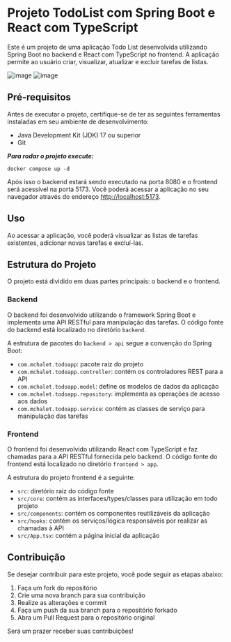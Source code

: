 # Projeto TodoList com Spring Boot e React com TypeScript

Este é um projeto de uma aplicação Todo List desenvolvida utilizando Spring Boot no backend e React com TypeScript no frontend. A aplicação permite ao usuário criar, visualizar, atualizar e excluir tarefas de listas.

![image](https://github.com/marcosChalet/todolist-java-react/assets/72557256/80aa8989-646c-4b50-9965-fd72c2204cdf)
![image](https://github.com/marcosChalet/todolist-java-react/assets/72557256/a2dcfb8e-1c9d-4408-9eea-18615d0152e8)

## Pré-requisitos

Antes de executar o projeto, certifique-se de ter as seguintes ferramentas instaladas em seu ambiente de desenvolvimento:

- Java Development Kit (JDK) 17 ou superior
- Git

**_Para rodar o projeto execute:_**

```
docker compose up -d
```

Após isso o backend estará sendo executado na porta 8080 e o frontend será acessível na porta 5173. Você poderá acessar a aplicação no seu navegador através do endereço [http://localhost:5173](http://localhost:5173).

## Uso

Ao acessar a aplicação, você poderá visualizar as listas de tarefas existentes, adicionar novas tarefas e excluí-las.

## Estrutura do Projeto

O projeto está dividido em duas partes principais: o backend e o frontend.

### Backend

O backend foi desenvolvido utilizando o framework Spring Boot e implementa uma API RESTful para manipulação das tarefas. O código fonte do backend está localizado no diretório `backend`.

A estrutura de pacotes do `backend > api` segue a convenção do Spring Boot:

- `com.mchalet.todoapp`: pacote raiz do projeto
- `com.mchalet.todoapp.controller`: contém os controladores REST para a API
- `com.mchalet.todoapp.model`: define os modelos de dados da aplicação
- `com.mchalet.todoapp.repository`: implementa as operações de acesso aos dados
- `com.mchalet.todoapp.service`: contém as classes de serviço para manipulação das tarefas

### Frontend

O frontend foi desenvolvido utilizando React com TypeScript e faz chamadas para a API RESTful fornecida pelo backend. O código fonte do frontend está localizado no diretório `frontend > app`.

A estrutura do projeto frontend é a seguinte:

- `src`: diretório raiz do código fonte
- `src/core`: contém as interfaces/types/classes para utilização em todo projeto
- `src/components`: contém os componentes reutilizáveis da aplicação
- `src/hooks`: contém os serviços/lógica responsáveis por realizar as chamadas à API
- `src/App.tsx`: contém a página inicial da aplicação

## Contribuição

Se desejar contribuir para este projeto, você pode seguir as etapas abaixo:

1. Faça um fork do repositório
2. Crie uma nova branch para sua contribuição
3. Realize as alterações e commit
4. Faça um push da sua branch para o repositório forkado
5. Abra um Pull Request para o repositório original

Será um prazer receber suas contribuições!
